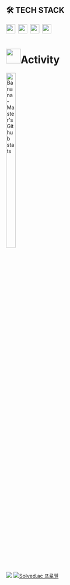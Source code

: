 ## 🛠 TECH STACK

<div>
    <img src="https://img.shields.io/badge/React-61DAFB?style=flat-square&logo=React&logoColor=white" height="25"/>&nbsp 
    <img src="https://img.shields.io/badge/JavaScript-F7DF1E?style=flat-square&logo=JavaScript&logoColor=white" height="25"/>&nbsp 
    <img src="https://img.shields.io/badge/CSS3-1572B6?style=flat-square&logo=CSS3&logoColor=white" height="25"/>&nbsp 
    <img src="https://img.shields.io/badge/HTML5-E34F26?style=flat-square&logo=HTML5&logoColor=white" height="25"/>&nbsp 
</div>

<h1><img src="https://user-images.githubusercontent.com/54318460/165490580-5014fa53-5de5-4d39-9042-3ea43ea607d5.gif" width="40">Activity</h1> 

<div>
  <a href="https://github.com/Banana-Master?tab=repositories" style="display: inline-block; margin-right: 20px;">
    <img src="https://github-readme-stats.vercel.app/api/top-langs/?username=Banana-Master&show_icons=true&hide_border=true&title_color=004386&icon_color=004386&layout=compact" alt="Banana-Master's Github stats" style="width: 35%;">
  </a>

</div>
<img src="https://github-readme-stats.vercel.app/api?username=Banana-Master&show_icons=true&theme=buefy"> 
<a href="https://solved.ac/profile/tjdgh0855" style="display: inline-block;">
    <img src="http://mazassumnida.wtf/api/v2/generate_badge?boj=tjdgh0855" alt="Solved.ac 프로필">
</a>


